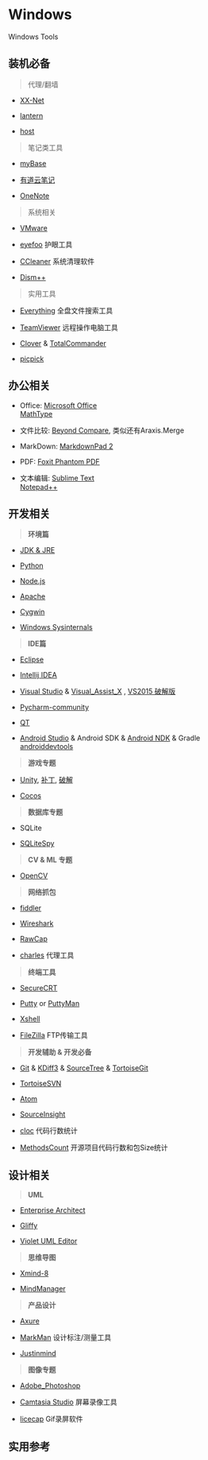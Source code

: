 # Windows
Windows Tools

## 装机必备

> 代理/翻墙

- [XX-Net](https://github.com/XX-net/XX-Net) 

- [lantern](https://www.getlantern.org/)  

- [host](https://laod.cn/hosts)


> 笔记类工具

- [myBase](http://www.wjjsoft.com/mybase.html)  

- [有道云笔记](http://note.youdao.com/)

- [OneNote](http://www.onenote.com/)


> 系统相关

- [VMware](http://www.vmware.com/cn.html)  

- [eyefoo](http://eyefoo.com/) 护眼工具

- [CCleaner](https://www.piriform.com/ccleaner) 系统清理软件

- [Dism++](https://www.chuyu.me/zh-Hans/index.html) 


> 实用工具

- [Everything](http://www.voidtools.com/) 全盘文件搜索工具

- [TeamViewer](https://www.teamviewer.com/zhCN/) 远程操作电脑工具

- [Clover](http://ejie.me/) & [TotalCommander](http://www.ghisler.com/) 

- [picpick](http://ngwin.com/picpick)


## 办公相关
 
- Office: [Microsoft Office](https://www.microsoft.com/zh-cn)  
  [MathType](http://www.mathtype.cn/)

- 文件比较: [Beyond Compare](http://www.scootersoftware.com/), 类似还有Araxis.Merge

- MarkDown: [MarkdownPad 2](http://www.markdownpad.com/)

- PDF: [Foxit Phantom PDF](http://www.foxitsoftware.cn/products/sdk/phantomPDF_plugin/feature.php)

- 文本编辑: [Sublime Text](http://www.sublimetext.com/)   
[Notepad++](https://notepad-plus-plus.org/) 


## 开发相关

> **环境篇**

- [JDK & JRE](https://www.java.com/zh_CN/)

- [Python](https://www.python.org/)

- [Node.js](https://nodejs.org/en/)

- [Apache](http://www.apache.org/)

- [Cygwin](http://www.cygwin.com/)

- [Windows Sysinternals](https://technet.microsoft.com/en-us/sysinternals/bb842062.aspx)


> **IDE篇**

- [Eclipse](https://www.eclipse.org/downloads/)

- [Intellij IDEA](http://www.jetbrains.com/idea/)

- [Visual Studio](https://www.visualstudio.com/)  & [Visual_Assist_X](http://www.wholetomato.com/) , [VS2015 破解版](http://www.cnblogs.com/dunitian/p/4667038.html)

- [Pycharm-community](http://www.jetbrains.com/pycharm/)

- [QT](https://www.qt.io/)

- [Android Studio](https://developer.android.com/studio/index.html) & Android SDK & [Android NDK](https://developer.android.com/ndk/index.html) & Gradle   
 [androiddevtools](http://www.androiddevtools.cn/)


> **游戏专题**

- [Unity](http://unity3d.com/unity/download/archive ), [补丁](http://unity3d.com/cn/unity/qa/patch-releases ), [破解](http://www.ceeger.com/forum/read.php?tid=23396&page=1)

- [Cocos](http://www.cocos.com/)

> **数据库专题**

- SQLite

- [SQLiteSpy](http://www.softpedia.com/get/Internet/Servers/Database-Utils/SQLiteSpy.shtml)

> **CV & ML 专题**

- [OpenCV](http://opencv.org/)

> **网络抓包**

- [fiddler](http://www.telerik.com/fiddler) 

- [Wireshark](https://www.wireshark.org/)

- [RawCap](http://www.netresec.com/?page=RawCap) 

- [charles](https://www.charlesproxy.com/)  代理工具

> **终端工具**

- [SecureCRT](https://www.vandyke.com/download/securecrt/download.html)

- [Putty](http://www.putty.org/) or [PuttyMan](http://www.softpedia.com/get/Network-Tools/Telnet-SSH-Clients/PuttyMan.shtml)

- [Xshell](http://www.netsarang.com/products/xsh_overview.html)

- [FileZilla](https://filezilla-project.org/) FTP传输工具

> **开发辅助 & 开发必备**

- [Git](https://git-scm.com/) & [KDiff3](http://kdiff3.sourceforge.net/) & [SourceTree](https://www.sourcetreeapp.com/) & [TortoiseGit](https://tortoisegit.org/)

- [TortoiseSVN](https://tortoisesvn.net/)

- [Atom](https://atom.io/) 

- [SourceInsight](https://www.sourceinsight.com/)

- [cloc](http://cloc.sourceforge.net/) 代码行数统计

- [MethodsCount](http://www.methodscount.com/) 开源项目代码行数和包Size统计


## 设计相关

> **UML**

- [Enterprise Architect](http://www.sparxsystems.cn/)

- [Gliffy](https://www.gliffy.com/)

- [Violet UML Editor](http://alexdp.free.fr/violetumleditor)


> **思维导图**

- [Xmind-8](http://www.xmindchina.net/)

- [MindManager](http://www.mindmanager.cc/)

> **产品设计**

- [Axure](https://www.axure.com.cn/)

- [MarkMan](http://www.getmarkman.com/)  设计标注/测量工具

- [Justinmind](http://www.justinmind.com.cn/)

> **图像专题**

- [Adobe_Photoshop](http://www.adobe.com/cn/)

- [Camtasia Studio](https://www.techsmith.com/camtasia.html) 屏幕录像工具

- [licecap](http://www.cockos.com/licecap/)  Gif录屏软件


## 实用参考  




